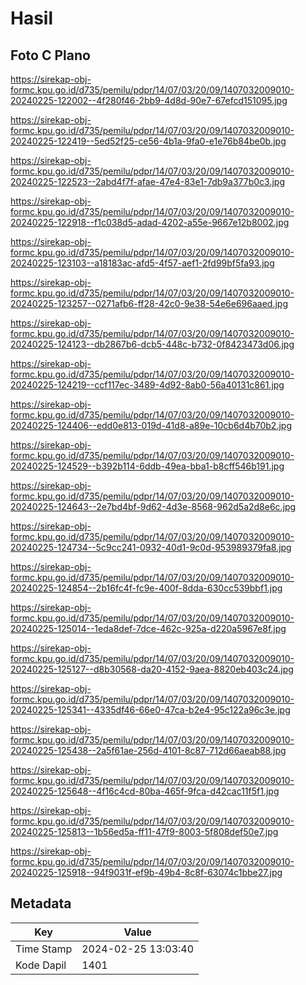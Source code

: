 # Hasil

## Foto C Plano

https://sirekap-obj-formc.kpu.go.id/d735/pemilu/pdpr/14/07/03/20/09/1407032009010-20240225-122002--4f280f46-2bb9-4d8d-90e7-67efcd151095.jpg

https://sirekap-obj-formc.kpu.go.id/d735/pemilu/pdpr/14/07/03/20/09/1407032009010-20240225-122419--5ed52f25-ce56-4b1a-9fa0-e1e76b84be0b.jpg

https://sirekap-obj-formc.kpu.go.id/d735/pemilu/pdpr/14/07/03/20/09/1407032009010-20240225-122523--2abd4f7f-afae-47e4-83e1-7db9a377b0c3.jpg

https://sirekap-obj-formc.kpu.go.id/d735/pemilu/pdpr/14/07/03/20/09/1407032009010-20240225-122918--f1c038d5-adad-4202-a55e-9667e12b8002.jpg

https://sirekap-obj-formc.kpu.go.id/d735/pemilu/pdpr/14/07/03/20/09/1407032009010-20240225-123103--a18183ac-afd5-4f57-aef1-2fd99bf5fa93.jpg

https://sirekap-obj-formc.kpu.go.id/d735/pemilu/pdpr/14/07/03/20/09/1407032009010-20240225-123257--0271afb6-ff28-42c0-9e38-54e6e696aaed.jpg

https://sirekap-obj-formc.kpu.go.id/d735/pemilu/pdpr/14/07/03/20/09/1407032009010-20240225-124123--db2867b6-dcb5-448c-b732-0f8423473d06.jpg

https://sirekap-obj-formc.kpu.go.id/d735/pemilu/pdpr/14/07/03/20/09/1407032009010-20240225-124219--ccf117ec-3489-4d92-8ab0-56a40131c861.jpg

https://sirekap-obj-formc.kpu.go.id/d735/pemilu/pdpr/14/07/03/20/09/1407032009010-20240225-124406--edd0e813-019d-41d8-a89e-10cb6d4b70b2.jpg

https://sirekap-obj-formc.kpu.go.id/d735/pemilu/pdpr/14/07/03/20/09/1407032009010-20240225-124529--b392b114-6ddb-49ea-bba1-b8cff546b191.jpg

https://sirekap-obj-formc.kpu.go.id/d735/pemilu/pdpr/14/07/03/20/09/1407032009010-20240225-124643--2e7bd4bf-9d62-4d3e-8568-962d5a2d8e6c.jpg

https://sirekap-obj-formc.kpu.go.id/d735/pemilu/pdpr/14/07/03/20/09/1407032009010-20240225-124734--5c9cc241-0932-40d1-9c0d-953989379fa8.jpg

https://sirekap-obj-formc.kpu.go.id/d735/pemilu/pdpr/14/07/03/20/09/1407032009010-20240225-124854--2b16fc4f-fc9e-400f-8dda-630cc539bbf1.jpg

https://sirekap-obj-formc.kpu.go.id/d735/pemilu/pdpr/14/07/03/20/09/1407032009010-20240225-125014--1eda8def-7dce-462c-925a-d220a5967e8f.jpg

https://sirekap-obj-formc.kpu.go.id/d735/pemilu/pdpr/14/07/03/20/09/1407032009010-20240225-125127--d8b30568-da20-4152-9aea-8820eb403c24.jpg

https://sirekap-obj-formc.kpu.go.id/d735/pemilu/pdpr/14/07/03/20/09/1407032009010-20240225-125341--4335df46-66e0-47ca-b2e4-95c122a96c3e.jpg

https://sirekap-obj-formc.kpu.go.id/d735/pemilu/pdpr/14/07/03/20/09/1407032009010-20240225-125438--2a5f61ae-256d-4101-8c87-712d66aeab88.jpg

https://sirekap-obj-formc.kpu.go.id/d735/pemilu/pdpr/14/07/03/20/09/1407032009010-20240225-125648--4f16c4cd-80ba-465f-9fca-d42cac11f5f1.jpg

https://sirekap-obj-formc.kpu.go.id/d735/pemilu/pdpr/14/07/03/20/09/1407032009010-20240225-125813--1b56ed5a-ff11-47f9-8003-5f808def50e7.jpg

https://sirekap-obj-formc.kpu.go.id/d735/pemilu/pdpr/14/07/03/20/09/1407032009010-20240225-125918--94f9031f-ef9b-49b4-8c8f-63074c1bbe27.jpg


## Metadata

| Key        | Value               |
| ---------- | ------------------- |
| Time Stamp | 2024-02-25 13:03:40 |
| Kode Dapil | 1401                |



